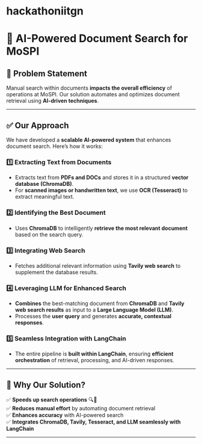 # hackathoniitgn

# 🚀 AI-Powered Document Search for MoSPI  

## 📌 Problem Statement  
Manual search within documents **impacts the overall efficiency** of operations at MoSPI. Our solution automates and optimizes document retrieval using **AI-driven techniques**.  

---

## ✅ Our Approach  
We have developed a **scalable AI-powered system** that enhances document search. Here’s how it works:  

### 1️⃣ Extracting Text from Documents  
- Extracts text from **PDFs and DOCs** and stores it in a structured **vector database (ChromaDB)**.  
- For **scanned images or handwritten text**, we use **OCR (Tesseract)** to extract meaningful text.  

### 2️⃣ Identifying the Best Document  
- Uses **ChromaDB** to intelligently **retrieve the most relevant document** based on the search query.  

### 3️⃣ Integrating Web Search  
- Fetches additional relevant information using **Tavily web search** to supplement the database results.  

### 4️⃣ Leveraging LLM for Enhanced Search  
- **Combines** the best-matching document from **ChromaDB** and **Tavily web search results** as input to a **Large Language Model (LLM)**.  
- Processes the **user query** and generates **accurate, contextual responses**.  

### 5️⃣ Seamless Integration with LangChain  
- The entire pipeline is **built within LangChain**, ensuring **efficient orchestration** of retrieval, processing, and AI-driven responses.  

---

## 🎯 Why Our Solution?  
✅ **Speeds up search operations** 🔍🚀  
✅ **Reduces manual effort** by automating document retrieval  
✅ **Enhances accuracy** with AI-powered search  
✅ **Integrates ChromaDB, Tavily, Tesseract, and LLM seamlessly with LangChain**  

---

